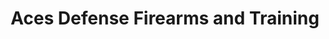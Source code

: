 ---
title: "Aces Defense Firearms and Training"
url: /killingly/aces-defense-firearms-and-training/
shop: weapons
---